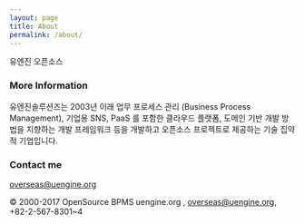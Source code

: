 ```yaml
---
layout: page
title: About
permalink: /about/
---
```


유엔진 오픈소스

### More Information

유엔진솔루션즈는 2003년 이래 업무 프로세스 관리 (Business Process Management), 기업용 SNS, PaaS 를 포함한 클라우드 플랫폼, 도메인 기반 개발 방법을 지향하는 개발 프레임워크 등을 개발하고 오픈소스 프로젝트로 제공하는 기술 집약적 기업입니다.

### Contact me

[overseas@uengine.org](mailto:overseas@uengine.org)

© 2000-2017 OpenSource BPMS uengine.org , overseas@uengine.org, +82-2-567-8301~4  
